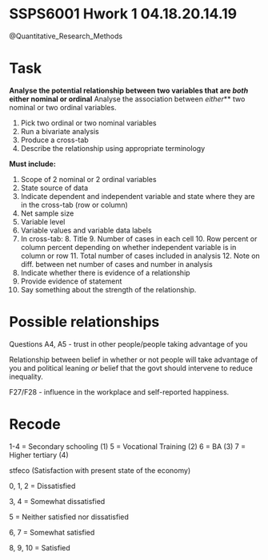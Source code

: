 SSPS6001 Hwork 1 04.18.20.14.19
================
@Quantitative_Research_Methods


# Task

**Analyse the potential relationship between two variables that are *both* either nominal or ordinal**
Analyse the association between *either*** two nominal or two ordinal variables.

1. Pick two ordinal or two nominal variables
2. Run a bivariate analysis
3. Produce a cross-tab
4. Describe the relationship using appropriate terminology

**Must include:**

1. Scope of 2 nominal or 2 ordinal variables
2. State source of data
3. Indicate dependent and independent variable and state where they are in the cross-tab (row or column)
4. Net sample size
5. Variable level
6. Variable values and variable data labels
7. In cross-tab:
    8. Title
    9. Number of cases in each cell
    10. Row percent or column percent depending on whether independent variable is in column or row
    11. Total number of cases included in analysis
    12. Note on diff. between net number of cases and number in analysis
 8. Indicate whether there is evidence of a relationship
 9. Provide evidence of statement
 10. Say something about the strength of the relationship.

# Possible relationships

Questions A4, A5 - trust in other people/people taking advantage of you

Relationship between belief in whether or not people will take advantage of you and political leaning *or* belief that the govt should intervene to reduce inequality.

F27/F28 - influence in the workplace and self-reported happiness.


# Recode

1-4 = Secondary schooling (1)
5 = Vocational Training (2)
6 = BA (3)
7 = Higher tertiary (4)


stfeco (Satisfaction with present state of the economy)

0, 1, 2 = Dissatisfied

3, 4 = Somewhat dissatisfied

5 = Neither satisfied nor dissatisfied

6, 7 = Somewhat satisfied

8, 9, 10 = Satisfied

